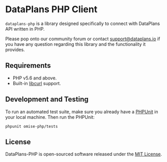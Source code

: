 # DataPlans PHP Client

`dataplans-php` is a library designed specifically to connect with DataPlans API written in PHP.

Please pop onto our community forum or contact [support@dataplans.io](mailto:support@dataplans.io) if you have any question regarding this library and the functionality it provides.

## Requirements

* PHP v5.6 and above.
* Built-in [libcurl](http://php.net/manual/en/book.curl.php) support.

## Development and Testing

To run an automated test suite, make sure you already have a [PHPUnit](https://phpunit.de) in your local machine.
Then run the PHPUnit:

```ssh
phpunit omise-php/tests
```

## License

DataPlans-PHP is open-sourced software released under the [MIT License](https://opensource.org/licenses/MIT).
